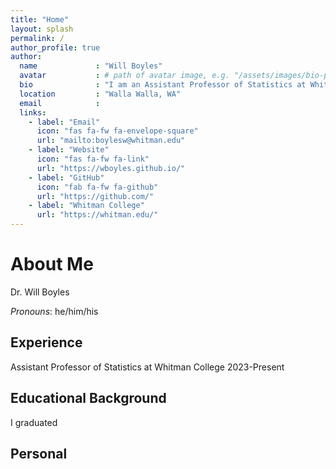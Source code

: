 ```yaml
---
title: "Home"
layout: splash
permalink: / 
author_profile: true
author:
  name             : "Will Boyles"
  avatar           : # path of avatar image, e.g. "/assets/images/bio-photo.jpg"
  bio              : "I am an Assistant Professor of Statistics at Whitman College"
  location         : "Walla Walla, WA"
  email            : 
  links:
    - label: "Email"
      icon: "fas fa-fw fa-envelope-square"
      url: "mailto:boylesw@whitman.edu"
    - label: "Website"
      icon: "fas fa-fw fa-link"
      url: "https://wboyles.github.io/"
    - label: "GitHub"
      icon: "fab fa-fw fa-github"
      url: "https://github.com/"
    - label: "Whitman College"
      url: "https://whitman.edu/"
---
```



# About Me

Dr. Will Boyles

*Pronouns*: he/him/his

## Experience

Assistant Professor of Statistics at Whitman College
2023-Present

## Educational Background

I graduated

## Personal
